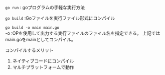 `go run` : goプログラムの手軽な実行方法

`go build` :Goファイルを実行ファイル形式にコンパイル

`go build -o main main.go`  
-o :OPを使用して出力する実行ファイルのファイル名を指定できる。
上記ではmain.goをmainとしてコンパイル。  


コンパイルするメリット  
1. ネイティブコードにコンパイル
2. マルチプラットフォームで動作